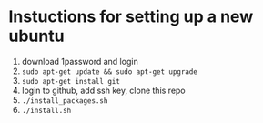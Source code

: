 Instuctions for setting up a new ubuntu
====

1. download 1password and login
1. `sudo apt-get update && sudo apt-get upgrade`
1. `sudo apt-get install git`
1. login to github, add ssh key, clone this repo
1. `./install_packages.sh`
1. `./install.sh`
